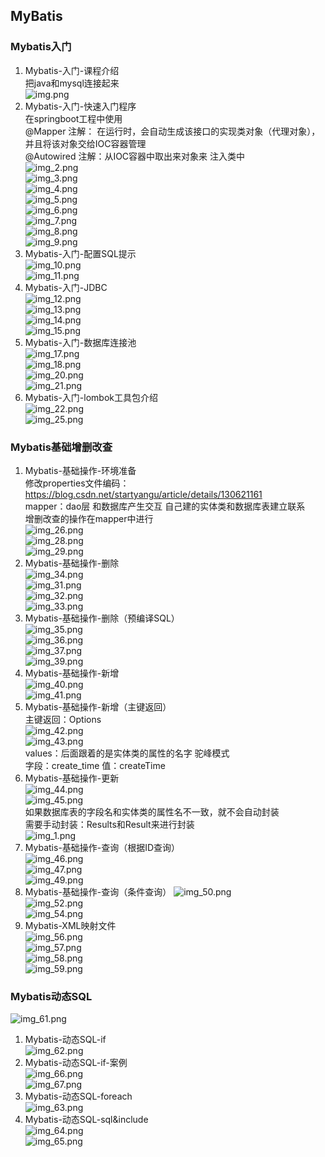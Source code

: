 ##  MyBatis    
### Mybatis入门  
1.  Mybatis-入门-课程介绍  
把java和mysql连接起来  
![img.png](image/image9/img.png)  
2.  Mybatis-入门-快速入门程序  
在springboot工程中使用  
@Mapper 注解： 在运行时，会自动生成该接口的实现类对象（代理对象），并且将该对象交给IOC容器管理  
@Autowired 注解：从IOC容器中取出来对象来 注入类中    
![img_2.png](image/image9/img_2.png)  
![img_3.png](image/image9/img_3.png)  
![img_4.png](image/image9/img_4.png)  
![img_5.png](image/image9/img_5.png)  
![img_6.png](image/image9/img_6.png)  
![img_7.png](image/image9/img_7.png)  
![img_8.png](image/image9/img_8.png)  
![img_9.png](image/image9/img_9.png)  
3.  Mybatis-入门-配置SQL提示  
![img_10.png](image/image9/img_10.png)  
![img_11.png](image/image9/img_11.png)  
4.  Mybatis-入门-JDBC  
![img_12.png](image/image9/img_12.png)  
![img_13.png](image/image9/img_13.png)  
![img_14.png](image/image9/img_14.png)  
![img_15.png](image/image9/img_15.png)  
5.  Mybatis-入门-数据库连接池  
![img_17.png](image/image9/img_17.png)  
![img_18.png](image/image9/img_18.png)  
![img_20.png](image/image9/img_20.png)  
![img_21.png](image/image9/img_21.png)  
6.  Mybatis-入门-lombok工具包介绍  
![img_22.png](image/image9/img_22.png)  
![img_25.png](image/image9/img_25.png)  


### Mybatis基础增删改查    
1.  Mybatis-基础操作-环境准备    
修改properties文件编码：https://blog.csdn.net/startyangu/article/details/130621161  
mapper：dao层 和数据库产生交互  自己建的实体类和数据库表建立联系  
增删改查的操作在mapper中进行  
![img_26.png](image/image9/img_26.png)  
![img_28.png](image/image9/img_28.png)  
![img_29.png](image/image9/img_29.png)  
2.  Mybatis-基础操作-删除      
![img_34.png](image/image9/img_34.png)  
![img_31.png](image/image9/img_31.png)  
![img_32.png](image/image9/img_32.png)  
![img_33.png](image/image9/img_33.png)  
3.  Mybatis-基础操作-删除（预编译SQL）   
![img_35.png](image/image9/img_35.png)  
![img_36.png](image/image9/img_36.png)  
![img_37.png](image/image9/img_37.png)  
![img_39.png](image/image9/img_39.png)  
4.  Mybatis-基础操作-新增    
![img_40.png](image/image9/img_40.png)  
![img_41.png](image/image9/img_41.png)  
5.  Mybatis-基础操作-新增（主键返回）   
主键返回：Options  
![img_42.png](image/image9/img_42.png)  
![img_43.png](image/image9/img_43.png)  
values：后面跟着的是实体类的属性的名字 驼峰模式  
字段：create_time   值：createTime  
6.  Mybatis-基础操作-更新    
![img_44.png](image/image9/img_44.png)  
![img_45.png](image/image9/img_45.png)  
如果数据库表的字段名和实体类的属性名不一致，就不会自动封装  
需要手动封装：Results和Result来进行封装  
![img_1.png](image/image10/img_1.png)      
7.  Mybatis-基础操作-查询（根据ID查询）  
![img_46.png](image/image9/img_46.png)  
![img_47.png](image/image9/img_47.png)  
![img_49.png](image/image9/img_49.png)  
8.  Mybatis-基础操作-查询（条件查询） 
![img_50.png](image/image9/img_50.png)  
![img_52.png](image/image9/img_52.png)  
![img_54.png](image/image9/img_54.png)  
9.  Mybatis-XML映射文件  
![img_56.png](image/image9/img_56.png)  
![img_57.png](image/image9/img_57.png)  
![img_58.png](image/image9/img_58.png)  
![img_59.png](image/image9/img_59.png)  

### Mybatis动态SQL  
![img_61.png](image/image9/img_61.png)  
1.  Mybatis-动态SQL-if   
![img_62.png](image/image9/img_62.png)  
2.  Mybatis-动态SQL-if-案例    
![img_66.png](image/image9/img_66.png)  
![img_67.png](image/image9/img_67.png)  
3.  Mybatis-动态SQL-foreach   
![img_63.png](image/image9/img_63.png)  
4.  Mybatis-动态SQL-sql&include  
![img_64.png](image/image9/img_64.png)  
![img_65.png](image/image9/img_65.png)  











 